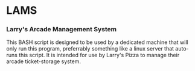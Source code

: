 # LAMS
### Larry's Arcade Management System

This BASH script is designed to be used by a dedicated machine that will only run this program, preferrably something like a linux server that auto-runs this script.
It is intended for use by Larry's Pizza to manage their arcade ticket-storage system.
